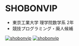 # SHOBONVIP
- 東京工業大学 理学院数学系 2年
- 競技プログラミング・廃人候補

[![shobonvip](https://img.shields.io/endpoint?url=https%3A%2F%2Fatcoder-badges.now.sh%2Fapi%2Fatcoder%2Fjson%2Fshobonvip)](https://atcoder.jp/users/shobonvip)
[![shobonvip](https://img.shields.io/endpoint?url=https%3A%2F%2Fatcoder-badges.now.sh%2Fapi%2Fcodeforces%2Fjson%2Fshobonvip)](https://codeforces.com/profile/shobonvip)